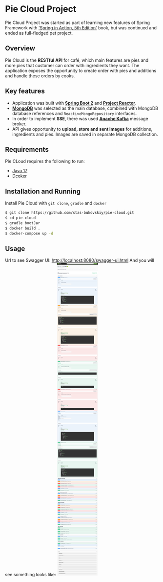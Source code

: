 
# Pie Cloud Project

Pie Cloud Project was started as part of learning new features of Spring Framework with ['Spring in Action, 5th Edition'](https://github.com/dfparker2002/books-2/blob/master/Spring%20in%20Action,%205th%20Edition.pdf) book, but was continued and ended as full-fledged pet project.

## Overview
Pie Cloud is the **RESTful API** for café, which main features are pies and more pies that customer can order with ingredients they want. The application exposes the opportunity to create order with pies and additions and handle these orders by cooks.
## Key features
* Application was built with [**Spring Boot 2**](https://spring.io/) and [**Project Reactor**](https://projectreactor.io/). 
* [**MongoDB**](https://www.mongodb.com/) was selected as the main database, combined with MongoDB database references and  `ReactiveMongoRepository` interfaces.
* In order to implement **SSE**, there was used [**Apache Kafka**](https://kafka.apache.org/) message broker.
* API gives opportunity to **upload, store and sent images** for additions, ingredients and pies. Images are saved in separate MongoDB collection.

## Requirements
Pie CLoud requires the following to run:
* [Java 17](https://www.oracle.com/java/technologies/downloads/#java17)
* [Dcoker](https://www.docker.com/)
## Installation and Running

Install Pie Cloud with `git clone`, `gradle` and `docker`

```bash
$ git clone https://github.com/stas-bukovskiy/pie-cloud.git
$ cd pie-cloud
$ gradle bootJar 
$ docker build .
$ docker-compose up -d
```
    
## Usage
Url to see Swagger UI: [http://localhost:8080/swagger-ui.html](http://localhost:8080/swagger-ui.html)
And you will see something looks like:
![Swagger Ui Example](swagger-ui-example.png)

